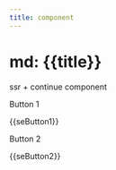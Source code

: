 ```yaml
---
title: component
---
```


# md: {{title}}

ssr + continue component

Button 1

{{seButton1}}

Button 2

{{seButton2}}



